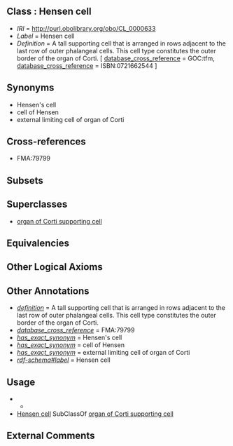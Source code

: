 
## Class : Hensen cell

 * *IRI* = http://purl.obolibrary.org/obo/CL_0000633
 * *Label* = Hensen cell
 * *Definition* = A tall supporting cell that is arranged in rows adjacent to the last row of outer phalangeal cells. This cell type constitutes the outer border of the organ of Corti. [ [database_cross_reference](../../ef/oboInOwl#hasDbXref.md) = GOC:tfm, [database_cross_reference](../../ef/oboInOwl#hasDbXref.md) = ISBN:0721662544 ]

## Synonyms

 * Hensen's cell
 * cell of Hensen
 * external limiting cell of organ of Corti

## Cross-references

 * FMA:79799

## Subsets


## Superclasses

 * [organ of Corti supporting cell](../../CL/90/CL_0002490.md)

## Equivalencies


## Other Logical Axioms


## Other Annotations

 * *[definition](../../IAO/15/IAO_0000115.md)* = A tall supporting cell that is arranged in rows adjacent to the last row of outer phalangeal cells. This cell type constitutes the outer border of the organ of Corti.
 * *[database_cross_reference](../../ef/oboInOwl#hasDbXref.md)* = FMA:79799
 * *[has_exact_synonym](../../ym/oboInOwl#hasExactSynonym.md)* = Hensen's cell
 * *[has_exact_synonym](../../ym/oboInOwl#hasExactSynonym.md)* = cell of Hensen
 * *[has_exact_synonym](../../ym/oboInOwl#hasExactSynonym.md)* = external limiting cell of organ of Corti
 * *[rdf-schema#label](../../el/rdf-schema#label.md)* = Hensen cell

## Usage

 * -
 * [Hensen cell](../../CL/33/CL_0000633.md) SubClassOf [organ of Corti supporting cell](../../CL/90/CL_0002490.md)

## External Comments

